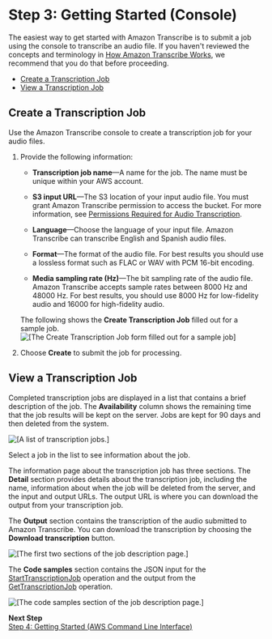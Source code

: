 # Step 3: Getting Started \(Console\)<a name="getting-started-asc-console"></a>

The easiest way to get started with Amazon Transcribe is to submit a job using the console to transcribe an audio file\. If you haven't reviewed the concepts and terminology in [How Amazon Transcribe Works](how-it-works.md), we recommend that you do that before proceeding\.


+ [Create a Transcription Job](#console-create-job)
+ [View a Transcription Job](#console-view-job)

## Create a Transcription Job<a name="console-create-job"></a>

Use the Amazon Transcribe console to create a transcription job for your audio files\.

1. Provide the following information:

   + **Transcription job name**—A name for the job\. The name must be unique within your AWS account\.

   + **S3 input URL**—The S3 location of your input audio file\. You must grant Amazon Transcribe permission to access the bucket\. For more information, see [Permissions Required for Audio Transcription](access-control-managing-permissions.md#auth-role-permissions)\.

   + **Language**—Choose the language of your input file\. Amazon Transcribe can transcribe English and Spanish audio files\.

   + **Format**—The format of the audio file\. For best results you should use a lossless format such as FLAC or WAV with PCM 16\-bit encoding\.

   + **Media sampling rate \(Hz\)**—The bit sampling rate of the audio file\. Amazon Transcribe accepts sample rates between 8000 Hz and 48000 Hz\. For best results, you should use 8000 Hz for low\-fidelity audio and 16000 for high\-fidelity audio\.

   The following shows the **Create Transcription Job** filled out for a sample job\.  
![\[The Create Transcription Job form filled out for a sample
                            job\]](http://docs.aws.amazon.com/transcribe/latest/dg/images/gs-10.png)

1. Choose **Create** to submit the job for processing\.

## View a Transcription Job<a name="console-view-job"></a>

Completed transcription jobs are displayed in a list that contains a brief description of the job\. The **Availability** column shows the remaining time that the job results will be kept on the server\. Jobs are kept for 90 days and then deleted from the system\.

![\[A list of transcription jobs.\]](http://docs.aws.amazon.com/transcribe/latest/dg/images/gs-20.png)

Select a job in the list to see information about the job\.

The information page about the transcription job has three sections\. The **Detail** section provides details about the transcription job, including the name, information about when the job will be deleted from the server, and the input and output URLs\. The output URL is where you can download the output from your transcription job\.

The **Output** section contains the transcription of the audio submitted to Amazon Transcribe\. You can download the transcription by choosing the **Download transcription** button\.

![\[The first two sections of the job description page.\]](http://docs.aws.amazon.com/transcribe/latest/dg/images/gs-30.png)

The **Code samples** section contains the JSON input for the [StartTranscriptionJob](API_StartTranscriptionJob.md) operation and the output from the [GetTranscriptionJob](API_GetTranscriptionJob.md) operation\.

![\[The code samples section of the job description page.\]](http://docs.aws.amazon.com/transcribe/latest/dg/images/gs-40.png)

**Next Step**  
[Step 4: Getting Started \(AWS Command Line Interface\)](getting-started-asc-api.md)